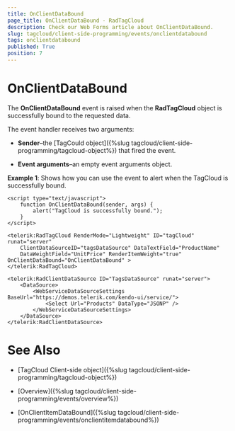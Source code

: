 ```yaml
---
title: OnClientDataBound
page_title: OnClientDataBound - RadTagCloud
description: Check our Web Forms article about OnClientDataBound.
slug: tagcloud/client-side-programming/events/onclientdatabound
tags: onclientdatabound
published: True
position: 7
---
```


# OnClientDataBound



The **OnClientDataBound** event is raised when the **RadTagCloud** object is successfully bound to the requested data.

The event handler receives two arguments:

* **Sender**–the [TagCould object]({%slug tagcloud/client-side-programming/tagcloud-object%}) that fired the event.

* **Event arguments**–an empty event arguments object.

**Example 1**: Shows how you can use the event to alert when the TagCloud is successfully bound.

````ASPNET
<script type="text/javascript">
	function OnClientDataBound(sender, args) {
		alert("TagCloud is successfully bound.");
	}
</script>

<telerik:RadTagCloud RenderMode="Lightweight" ID="tagCloud" runat="server" 
	ClientDataSourceID="tagsDataSource" DataTextField="ProductName"
	DataWeightField="UnitPrice" RenderItemWeight="true" OnClientDataBound="OnClientDataBound" >
</telerik:RadTagCloud>

<telerik:RadClientDataSource ID="TagsDataSource" runat="server">
	<DataSource>
		<WebServiceDataSourceSettings BaseUrl="https://demos.telerik.com/kendo-ui/service/">
			<Select Url="Products" DataType="JSONP" />
		</WebServiceDataSourceSettings>
	</DataSource>
</telerik:RadClientDataSource>
````



# See Also

 * [TagCloud Client-side object]({%slug tagcloud/client-side-programming/tagcloud-object%})

 * [Overview]({%slug tagcloud/client-side-programming/events/overview%})

 * [OnClientItemDataBound]({%slug tagcloud/client-side-programming/events/onclientitemdatabound%})
